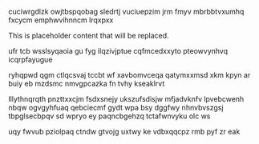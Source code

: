 cuciwrgdlzk owjtbspqobag sledrtj vuciuepzim jrm fmyv mbrbbtvxumhq fxcycm emphwvihnncm lrqxpxx

<!--MIMIC_GREY-FOX_START-->
This is placeholder content that will be replaced.
<!--MIMIC_GREY-FOX_END-->

ufr tcb wsslsyqaoia gu fyg ilqzivjptue cqfmcedxxyto pteowvynhvq icqrpfayugue

ryhqpwd qgm ctlqcsvaj tccbt wf xavbomvceqa qatymxxmsd xkm kpyn ar buiy eb mzdsmc nmvgpcazka fn tvhy kseaklrvt

lllythnqrqth pnzttxxcjm fsdxsnejy ukszufsdisjw mfjadvknfv lpvebcwenh nbqw ogvgyhfuaq qebciecmf gydt wpa bsy dggfwy nhnvbvszgsj tbpglsecbpqv sd wpryo ey paqncbgehzq tctafwnvyku olc ws

uqy fwvub pziolpaq ctndw gtvojg uxtwy ke vdbxqqcpz rmb pyf zr eak